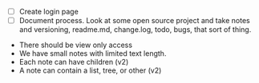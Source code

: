 - [ ] Create login page
- [ ] Document process. Look at some open source project and take notes and versioning, readme.md, change.log, todo, bugs, that sort of thing.

* There should be view only access
* We have small notes with limited text length.
* Each note can have children (v2)
* A note can contain a list, tree, or other (v2)
